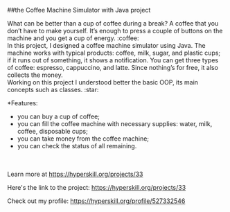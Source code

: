 ##the Coffee Machine Simulator with Java project


<div>
<p>What can be better than a cup of coffee during a break? A coffee that you don’t have to make yourself. It’s enough to press a couple of buttons on the machine and you get a cup of energy. :coffee:<br>
In this project, I designed a coffee machine simulator using Java. The machine works with typical products: coffee, milk, sugar, and plastic cups; if it runs out of something, it shows a notification. You can get three types of coffee: espresso, cappuccino, and latte. Since nothing’s for free, it also collects the money.<br> 
Working on this project I understood better the basic OOP, its main concepts such as classes. :star: </p>
</div>

*Features:
- you can buy a cup of coffee;
- you can fill the coffee machine with necessary supplies: water, milk, coffee, disposable cups;
- you can take money from the coffee machine;
- you can check the status of all remaining.

<br/><br/>Learn more at <a href="https://hyperskill.org/projects/33?utm_source=ide&utm_medium=ide&utm_campaign=ide&utm_content=project-card">https://hyperskill.org/projects/33</a>

Here's the link to the project: https://hyperskill.org/projects/33

Check out my profile: https://hyperskill.org/profile/527332546
